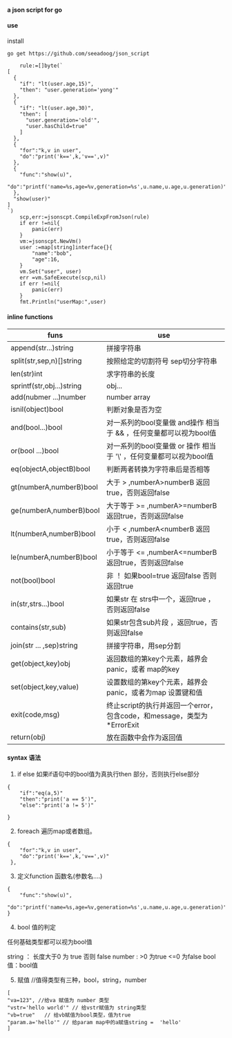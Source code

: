 #### a json script for go

#### use

install
````
go get https://github.com/seeadoog/json_script
````

````
	rule:=[]byte(`
[
  {
    "if": "lt(user.age,15)",
    "then": "user.generation='yong'"
  },
  {
    "if": "lt(user.age,30)",
    "then": [
      "user.generation='old'",
      "user.hasChild=true"
    ]
  },
  {
    "for":"k,v in user",
    "do":"print('k==',k,'v==',v)"
  },
  {
    "func":"show(u)",
    "do":"printf('name=%s,age=%v,generation=%s',u.name,u.age,u.generation)"
  },
  "show(user)"
]
`)
	scp,err:=jsonscpt.CompileExpFromJson(rule)
	if err !=nil{
		panic(err)
	}
	vm:=jsonscpt.NewVm()
	user :=map[string]interface{}{
		"name":"bob",
		"age":16,
	}
	vm.Set("user", user)
	err =vm.SafeExecute(scp,nil)
	if err !=nil{
		panic(err)
	}
	fmt.Println("userMap:",user)
````


#### inline functions

funs|use
---|---
append(str...)string|拼接字符串
split(str,sep,n)[]string|按照给定的切割符号 sep切分字符串 
len(str)int|求字符串的长度
sprintf(str,obj...)string|obj...|格式化字符串
add(nubmer ...)number|number array|数字求和
isnil(object)bool|判断对象是否为空
and(bool...)bool|对一系列的bool变量做 and操作 相当于 && ，任何变量都可以视为bool值<br>
or(bool ...)bool|对一系列的bool变量做 or 操作 相当于 '\\' ，任何变量都可以视为bool值<br>
eq(objectA,objectB)bool|判断两者转换为字符串后是否相等
gt(numberA,numberB)bool| 大于 > ,numberA>numberB 返回true，否则返回false
ge(numberA,numberB)bool| 大于等于 >= ,numberA>=numberB 返回true，否则返回false
lt(numberA,numberB)bool| 小于 < ,numberA<numberB 返回true，否则返回false
le(numberA,numberB)bool| 小于等于 <= ,numberA<=numberB 返回true，否则返回false
not(bool)bool|非 ！  如果bool=true 返回false 否则返回true
in(str,strs...)bool |如果str 在 strs中一个，返回true ，否则返回false  
contains(str,sub)| 如果str包含sub片段 ，返回true，否则返回false
join(str ... ,sep)string| 拼接字符串，用sep分割
get(object,key)obj| 返回数组的第key个元素，越界会panic，或者 map的key
set(object,key,value)| 设置数组的第key个元素，越界会panic，或者为map 设置键和值
exit(code,msg)|终止script的执行并返回一个error，包含code，和message，类型为*ErrorExit
return(obj)|放在函数中会作为返回值


#### syntax 语法

1. if else 如果if语句中的bool值为真执行then 部分，否则执行else部分

````
{
    "if":"eq(a,5)"
    "then":"print('a == 5')",
    "else":"print('a != 5')"

}
````

2. foreach 遍历map或者数组。
````
{
    "for":"k,v in user",
    "do":"print('k==',k,'v==',v)"
 },
````

3. 定义function  函数名(参数名....)

````
{
    "func":"show(u)",
    "do":"printf('name=%s,age=%v,generation=%s',u.name,u.age,u.generation)"
}
````

4. bool 值的判定

任何基础类型都可以视为bool值

string  ： 长度大于0 为 true 否则 false
number :  >0 为true  <=0 为false
bool 值：bool值

5. 赋值
//值得类型有三种，bool，string，number
````
[
"va=123", //给va 赋值为 number 类型
"vstr='hello world'" // 给vstr赋值为 string类型
"vb=true"   // 给vb赋值为bool类型，值为true
"param.a='hello'" // 给param map中的a赋值string =  'hello'
]


````